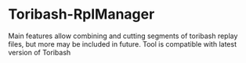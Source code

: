 # Toribash-RplManager
Main features allow combining and cutting segments of toribash replay files, but more may be included in future.
Tool is compatible with latest version of Toribash 
